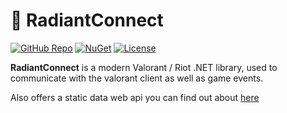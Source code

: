 # 🌟 RadiantConnect

[![GitHub Repo](https://img.shields.io/badge/GitHub-RiisDev%2FRadiantConnect-181717?logo=github)](https://github.com/RiisDev/RadiantConnect)
[![NuGet](https://img.shields.io/nuget/v/RadiantConnect.svg?color=blue&logo=nuget)](https://www.nuget.org/packages/RadiantConnect/)
[![License](https://img.shields.io/github/license/RiisDev/RadiantConnect.svg)](https://github.com/RiisDev/RadiantConnect/blob/main/LICENSE)

**RadiantConnect** is a modern Valorant / Riot .NET library, used to communicate with the valorant client as well as game events.

Also offers a static data web api you can find out about [here](https://docs.radiantconnect.ca/web)
